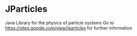# JParticles
Java Library for the physics of particle systems
Go to https://sites.google.com/view/jparticles for further information
